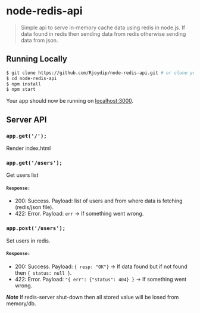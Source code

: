 # node-redis-api

> Simple api to serve in-memory cache data using redis in node.js. If data found in redis then sending data from redis otherwise sending data from json.


## Running Locally

```bash
$ git clone https://github.com/Rjoydip/node-redis-api.git # or clone your own fork
$ cd node-redis-api
$ npm install
$ npm start
```

Your app should now be running on [localhost:3000](http://localhost:3000).

## Server API

### `app.get('/');`

Render index.html

### `app.get('/users');`

Get users list

#### `Response:`

* 200: Success. Payload: list of users and from where data is fetching (redis/json file).
* 422: Error. Payload: `err` -> If something went wrong.

### `app.post('/users');`

Set users in redis.

#### `Response:`

* 200: Success. Payload: `{ resp: "OK"}` -> If data found but if not found then `{ status: null }`.
* 422: Error. Payload: `"{ err": {"status": 404} }` -> If something went wrong.

***Note***
If redis-server shut-down then all stored value will be losed from memory/db.